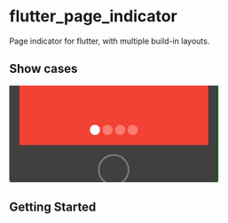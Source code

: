 


# flutter_page_indicator

Page indicator for flutter, with multiple build-in layouts.

## Show cases

![showcases](https://github.com/jzoom/images/raw/master/page_indicator.gif)


## Getting Started


